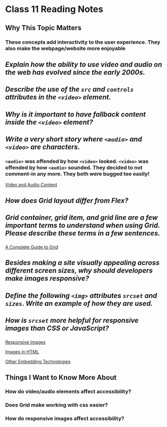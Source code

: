 # Class 11 Reading Notes

## Why This Topic Matters

### These concepts add interactivity to the user experience. They also make the webpage/website more enjoyable

## *Explain how the ability to use video and audio on the web has evolved since the early 2000s.*

###

## *Describe the use of the `src` and `controls` attributes in the `<video>` element.*

### 

## *Why is it important to have **fallback content** inside the `<video>` element?*

###

## *Write a very short story where `<audio>` and `<video>` are characters.*

### `<audio>` was offended by how `<video>` looked. `<video>` was offended by how `<audio>` sounded. They decided to not comment-in any more. They both were bugged too easily!

[Video and Audio Content](https://developer.mozilla.org/en-US/docs/Learn/HTML/Multimedia_and_embedding/Video_and_audio_content)

## *How does Grid layout differ from Flex?*

###

## *Grid container, grid item, and grid line are a few important terms to understand when using Grid. Please describe these terms in a few sentences.*

###

[A Complete Guide to Grid](https://css-tricks.com/snippets/css/complete-guide-grid/)

## *Besides making a site visually appealing across different screen sizes, why should developers make images responsive?*

###

## *Define the following `<img>` attributes `srcset` and `sizes`. Write an example of how they are used.*

### 

## *How is `srcset` more helpful for responsive images than CSS or JavaScript?*

### 

[Responsive Images](https://developer.mozilla.org/en-US/docs/Learn/HTML/Multimedia_and_embedding/Responsive_images)

[Images in HTML](https://developer.mozilla.org/en-US/docs/Learn/HTML/Multimedia_and_embedding/Images_in_HTML)

[Other Embedding Technologies](https://developer.mozilla.org/en-US/docs/Learn/HTML/Multimedia_and_embedding/Other_embedding_technologies)

## Things I Want to Know More About

### How do video/audio elements affect accessibility?

### Does Grid make working with css easier?

### How do responsive images affect accessibility?